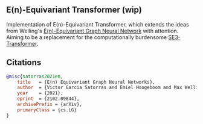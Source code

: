 ## E(n)-Equivariant Transformer (wip)

Implementation of E(n)-Equivariant Transformer, which extends the ideas from Welling's <a href="https://github.com/lucidrains/egnn-pytorch">E(n)-Equivariant Graph Neural Network</a> with attention. Aiming to be a replacement for the computationally burdensome <a href="https://github.com/lucidrains/se3-transformer-pytorch">SE3-Transformer</a>.

## Citations

```bibtex
@misc{satorras2021en,
    title 	= {E(n) Equivariant Graph Neural Networks}, 
    author 	= {Victor Garcia Satorras and Emiel Hoogeboom and Max Welling},
    year 	= {2021},
    eprint 	= {2102.09844},
    archivePrefix = {arXiv},
    primaryClass = {cs.LG}
}
```
